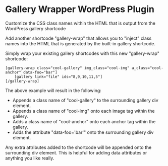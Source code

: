 Gallery Wrapper WordPress Plugin
================================

Customize the CSS class names within the HTML that is output from the WordPress gallery shortcode

Add another shortcode "gallery-wrap" that allows you to "inject" class names into the HTML that is generated by the built-in gallery shortcode.

Simply wrap your existing gallery shortcodes with this new "gallery-wrap" shortcode:

```
[gallery-wrap class="cool-gallery" img_class="cool-img" a_class="cool-anchor" data-foo="bar"]
 	[gallery link="file" ids="8,9,10,11,5"]
[/gallery-wrap]
```

The above example will result in the following:

* Appends a class name of "cool-gallery" to the surrounding gallery div element.
* Appends a class name of "cool-img" onto each image tag within the gallery.
* Adds a class name of "cool-anchor" onto each anchor tag within the gallery.
* Adds the attribute "data-foo='bar'" onto the surrounding gallery div element.

Any extra attributes added to the shortcode will be appended onto the surrounding div element. This is helpful for adding data attributes or anything you like really.

